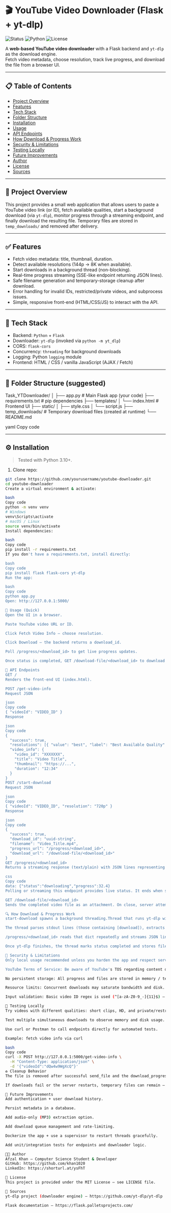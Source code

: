 # 🎬 YouTube Video Downloader (Flask + yt-dlp)

![Status](https://img.shields.io/badge/status-Development-yellow)
![Python](https://img.shields.io/badge/python-3.10%2B-blue)
![License](https://img.shields.io/badge/license-MIT-green)

A **web-based YouTube video downloader** with a Flask backend and `yt-dlp` as the download engine.  
Fetch video metadata, choose resolution, track live progress, and download the file from a browser UI.

---

## 📋 Table of Contents

- [Project Overview](#project-overview)  
- [Features](#features)  
- [Tech Stack](#tech-stack)  
- [Folder Structure](#folder-structure)  
- [Installation](#installation)  
- [Usage](#usage)  
- [API Endpoints](#api-endpoints)  
- [How Download & Progress Work](#how-download--progress-work)  
- [Security & Limitations](#security--limitations)  
- [Testing Locally](#testing-locally)  
- [Future Improvements](#future-improvements)  
- [Author](#author)  
- [License](#license)  
- [Sources](#sources)

---

## 🚀 Project Overview

This project provides a small web application that allows users to paste a YouTube video link (or ID), fetch available qualities, start a background download (via `yt-dlp`), monitor progress through a streaming endpoint, and finally download the resulting file. Temporary files are stored in `temp_downloads/` and removed after delivery.

---

## ✅ Features

- Fetch video metadata: title, thumbnail, duration.  
- Detect available resolutions (144p → 8K when available).  
- Start downloads in a background thread (non-blocking).  
- Real-time progress streaming (SSE-like endpoint returning JSON lines).  
- Safe filename generation and temporary-storage cleanup after download.  
- Error handling for invalid IDs, restricted/private videos, and subprocess issues.  
- Simple, responsive front-end (HTML/CSS/JS) to interact with the API.

---

## 🧰 Tech Stack

- Backend: `Python` + `Flask`  
- Downloader: `yt-dlp` (invoked via `python -m yt_dlp`)  
- CORS: `flask-cors`  
- Concurrency: `threading` for background downloads  
- Logging: Python `logging` module  
- Frontend: HTML / CSS / vanilla JavaScript (AJAX / Fetch)

---

## 📁 Folder Structure (suggested)

Task_YTDownloader/
│
├── app.py # Main Flask app (your code)
├── requirements.txt # pip dependencies
├── templates/
│ └── index.html # Frontend UI
├── static/
│ ├── style.css
│ └── script.js
├── temp_downloads/ # Temporary download files (created at runtime)
└── README.md

yaml
Copy code

---

## ⚙️ Installation

> Tested with Python 3.10+.

1. Clone repo:
```bash
git clone https://github.com/yourusername/youtube-downloader.git
cd youtube-downloader
Create a virtual environment & activate:

bash
Copy code
python -m venv venv
# Windows
venv\Scripts\activate
# macOS / Linux
source venv/bin/activate
Install dependencies:

bash
Copy code
pip install -r requirements.txt
If you don't have a requirements.txt, install directly:

bash
Copy code
pip install flask flask-cors yt-dlp
Run the app:

bash
Copy code
python app.py
Open: http://127.0.0.1:5000/

🧭 Usage (Quick)
Open the UI in a browser.

Paste YouTube video URL or ID.

Click Fetch Video Info — choose resolution.

Click Download — the backend returns a download_id.

Poll /progress/<download_id> to get live progress updates.

Once status is completed, GET /download-file/<download_id> to download the file. The server will remove the file after it is delivered.

🔌 API Endpoints
GET /
Renders the front-end UI (index.html).

POST /get-video-info
Request JSON

json
Copy code
{ "videoId": "VIDEO_ID" }
Response

json
Copy code
{
  "success": true,
  "resolutions": [{ "value": "best", "label": "Best Available Quality" }, ...],
  "video_info": {
    "video_id": "XXXXXXX",
    "title": "Video Title",
    "thumbnail": "https://...",
    "duration": "12:34"
  }
}
POST /start-download
Request JSON

json
Copy code
{ "videoId": "VIDEO_ID", "resolution": "720p" }
Response

json
Copy code
{
  "success": true,
  "download_id": "uuid-string",
  "filename": "Video_Title.mp4",
  "progress_url": "/progress/<download_id>",
  "download_url": "/download-file/<download_id>"
}
GET /progress/<download_id>
Returns a streaming response (text/plain) with JSON lines representing progress updates, e.g.:

css
Copy code
data: {"status":"downloading","progress":32.4}
Polling or streaming this endpoint provides live status. It ends when status becomes completed or error.

GET /download-file/<download_id>
Sends the completed video file as an attachment. On close, server attempts to delete the temporary file and progress entry.

🔍 How Download & Progress Work
start-download spawns a background threading.Thread that runs yt-dlp with --newline so yt-dlp prints progress lines.

The thread parses stdout lines (those containing [download]), extracts percentage values, and updates an in-memory download_progress dictionary keyed by download_id.

/progress/<download_id> reads that dict repeatedly and streams JSON lines to the client whenever progress changes.

Once yt-dlp finishes, the thread marks status completed and stores file_path and file_size. Client then downloads via /download-file/<download_id>. The server deletes the file after sending it.

🔐 Security & Limitations
Only local usage recommended unless you harden the app and respect service terms. Public deployment requires rate-limiting, auth, and request validation.

YouTube Terms of Service: Be aware of YouTube's TOS regarding content downloading. Use responsibly and only for permitted content.

No persistent storage: All progress and files are stored in memory / temp folder — not a DB. This is simple but not resilient across server restarts.

Resource limits: Concurrent downloads may saturate bandwidth and disk. Implement queueing, quotas, and storage limits for production.

Input validation: Basic video ID regex is used (^[a-zA-Z0-9_-]{11}$) — but users can still provide full URLs; your front-end should extract ID safely.

🧪 Testing Locally
Try videos with different qualities: short clips, HD, and private/restricted videos to observe error handling.

Test multiple simultaneous downloads to observe memory and disk usage.

Use curl or Postman to call endpoints directly for automated tests.

Example: fetch video info via curl

bash
Copy code
curl -X POST http://127.0.0.1:5000/get-video-info \
  -H "Content-Type: application/json" \
  -d '{"videoId":"dQw4w9WgXcQ"}'
♻️ Cleanup Behavior
The file is removed after successful send_file and the download_progress entry is deleted.

If downloads fail or the server restarts, temporary files can remain — add a cron/cleanup routine in production to purge old files (e.g., older than 24 hours).

🔮 Future Improvements
Add authentication + user download history.

Persist metadata in a database.

Add audio-only (MP3) extraction option.

Add download queue management and rate-limiting.

Dockerize the app + use a supervisor to restart threads gracefully.

Add unit/integration tests for endpoints and downloader logic.

🧑‍💻 Author
Afzal Khan — Computer Science Student & Developer
GitHub: https://github.com/khan1020
LinkedIn: https://shorturl.at/ysFhT

📜 License
This project is provided under the MIT License — see LICENSE file.

🧾 Sources
yt-dlp project (downloader engine) — https://github.com/yt-dlp/yt-dlp

Flask documentation — https://flask.palletsprojects.com/
